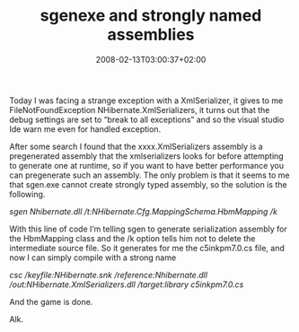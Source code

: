 ﻿---
title: "sgenexe and strongly named assemblies"
description: ""
date: 2008-02-13T03:00:37+02:00
draft: false
tags: []
categories: [General]
---
Today I was facing a strange exception with a XmlSerializer, it gives to me FileNotFoundException NHibernate.XmlSerializers, it turns out that the debug settings are set to “break to all exceptions” and so the visual studio Ide warn me even for handled exception.

After some search I found that the xxxx.XmlSerializers assembly is a pregenerated assembly that the xmlserializers looks for before attempting to generate one at runtime, so if you want to have better performance you can pregenerate such an assembly. The only problem is that it seems to me that sgen.exe cannot create strongly typed assembly, so the solution is the following.

*sgen Nhibernate.dll /t:NHibernate.Cfg.MappingSchema.HbmMapping /k*

With this line of code I’m telling sgen to generate serialization assembly for the HbmMapping class and the /k option tells him not to delete the intermediate source file. So it generates for me the c5inkpm7.0.cs file, and now I can simply compile with a strong name

*csc /keyfile:NHibernate.snk /reference:Nhibernate.dll /out:NHibernate.XmlSerializers.dll /target:library c5inkpm7.0.cs*

And the game is done.

Alk.
